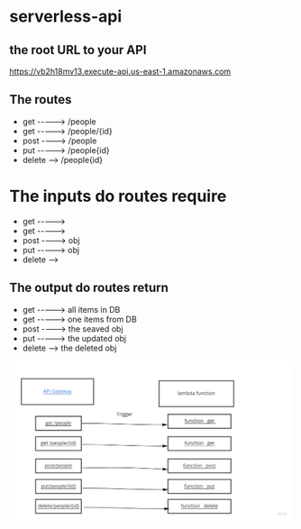 # serverless-api

## the root URL to your API

 https://vb2h18mv13.execute-api.us-east-1.amazonaws.com

 ## The routes

- get ----->  /people
- get ----->  /people/{id}
- post ---->  /people
- put ----->  /people{id}
- delete -->  /people{id}

# The inputs do routes require

- get ----->  
- get ----->  
- post ---->  obj
- put ----->  obj
- delete -->  

## The output do routes return

- get ----->  all items in DB
- get ----->  one items from DB
- post ---->  the seaved  obj
- put ----->  the updated obj
- delete -->  the deleted obj

![](/image/lab18.jpg)